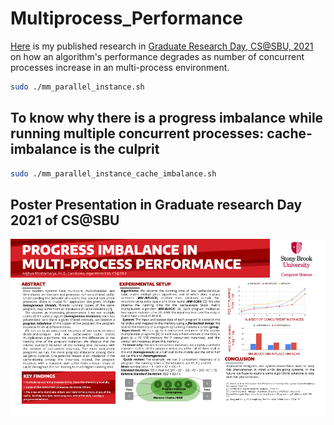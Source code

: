 # Multiprocess_Performance
[Here](https://www3.cs.stonybrook.edu/~grd/posters/GRD_2021_Poster_Arghya_Bhattacharya.pdf) is my published research in [Graduate Research Day, CS@SBU, 2021](https://www3.cs.stonybrook.edu/~grd/index.html) on how an algorithm's performance degrades as number of concurrent processes increase in an multi-process environment.
```bash
sudo ./mm_parallel_instance.sh
```
## To know why there is a progress imbalance while running multiple concurrent processes: cache-imbalance is the culprit
```bash
sudo ./mm_parallel_instance_cache_imbalance.sh
```
## Poster Presentation in Graduate research Day 2021 of CS@SBU
![Alt text](GRD2021Poster-Arghya.png "GRD 2021 CS_SBU")